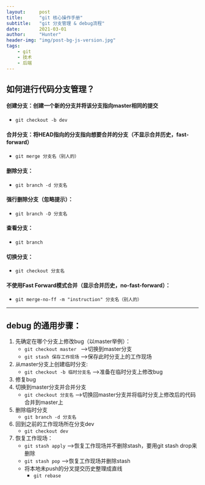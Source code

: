```yaml
---
layout:     post
title:      "git 核心操作手册"
subtitle:   "git 分支管理 & debug流程"
date:       2021-03-01
author:     "Hunter"
header-img: "img/post-bg-js-version.jpg"
tags:
    - git
    - 技术
    - 后端
---
```


## 如何进行代码分支管理？
#### 创建分支：创建一个新的分支并将该分支指向master相同的提交
- `git checkout -b dev`
#### 合并分支：将HEAD指向的分支指向想要合并的分支（不显示合并历史，fast-forward）
- `git merge 分支名（别人的）`
#### 删除分支：
- `git branch -d 分支名`
#### 强行删除分支（忽略提示）：            
- `git branch -D 分支名`
#### 查看分支：   
- `git branch`
#### 切换分支：            
- `git checkout 分支名`
#### 不使用Fast Forward模式合并（显示合并历史，no-fast-forward）：            
- `git merge-no-ff -m "instruction" 分支名（别人的）`
---
## debug 的通用步骤：            
1. 先确定在哪个分支上修改bug（以master举例）：
    - `git checkout master ` ——>切换到master分支
    - `git stash 保存工作现场` ——>保存此时分支上的工作现场
2. 从master分支上创建临时分支:
    - `git checkout -b 临时分支名` ——>准备在临时分支上修改bug
3. 修复bug
4. 切换到master分支并合并分支
    - `git checkout 分支名` ——>切换回master分支并将临时分支上修改后的代码合并到master上
5. 删除临时分支
    - `git branch -d 分支名`
6. 回到之前的工作现场所在分支dev
    - `git checkout dev`
7. 恢复工作现场：
    - `git stash apply` ——>恢复工作现场并不删除stash，要用git stash drop来删除               
    -  `git stash pop` ——>恢复工作现场并删除stash
    - 将本地未push的分叉提交历史整理成直线 
      - `git rebase`